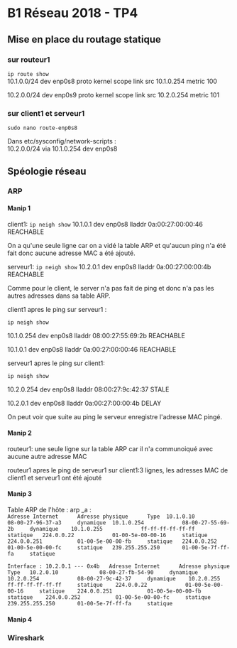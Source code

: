 # B1 Réseau 2018 - TP4

## Mise en place du routage statique

### sur routeur1

`ip route show`  
10.1.0.0/24 dev enp0s8 proto kernel scope link src 10.1.0.254 metric 100 

10.2.0.0/24 dev enp0s9 proto kernel scope link src 10.2.0.254 metric 101

### sur client1 et serveur1

`sudo nano route-enp0s8`

Dans etc/sysconfig/network-scripts :  
10.2.0.0/24 via 10.1.0.254 dev enp0s8
 
## Spéologie réseau
 
### ARP
 
#### Manip 1
 
client1: 
`ip neigh show`
10.1.0.1 dev enp0s8 lladdr 0a:00:27:00:00:46 REACHABLE 
 
On a qu'une seule ligne car on a vidé la table ARP et qu'aucun ping n'a été fait donc aucune adresse MAC a été ajouté.

serveur1: 
`ip neigh show`
10.2.0.1 dev enp0s8 lladdr 0a:00:27:00:00:4b REACHABLE
 
Comme pour le client, le server n'a pas fait de ping et donc n'a pas les autres adresses dans sa table ARP.

client1 apres le ping sur serveur1 : 
 
`ip neigh show`

10.1.0.254 dev enp0s8 lladdr 08:00:27:55:69:2b REACHABLE

10.1.0.1 dev enp0s8 lladdr 0a:00:27:00:00:46 REACHABLE

serveur1 apres le ping sur client1:
 
`ip neigh show` 

10.2.0.254 dev enp0s8 lladdr 08:00:27:9c:42:37 STALE

10.2.0.1 dev enp0s8 lladdr 0a:00:27:00:00:4b DELAY

On peut voir que suite au ping le serveur enregistre l'adresse MAC pingé. 

#### Manip 2

routeur1: une seule ligne sur la table ARP car il n'a communoiqué avec aucune autre adresse MAC

routeur1 apres le ping de serveur1 sur client1:3 lignes, les adresses MAC de client1 et serveur1 ont été ajouté

#### Manip 3

Table ARP de l'hôte : arp _a :  
`Adresse Internet      Adresse physique      Type 
 10.1.0.10             08-00-27-96-37-a3     dynamique 
 10.1.0.254            08-00-27-55-69-2b     dynamique   
 10.1.0.255            ff-ff-ff-ff-ff-ff     statique  
 224.0.0.22            01-00-5e-00-00-16     statique
 224.0.0.251           01-00-5e-00-00-fb     statique  
 224.0.0.252           01-00-5e-00-00-fc     statique  
 239.255.255.250       01-00-5e-7f-ff-fa     statique`
 
`Interface : 10.2.0.1 --- 0x4b  
  Adresse Internet      Adresse physique      Type  
  10.2.0.10             08-00-27-fb-54-90     dynamique   
  10.2.0.254            08-00-27-9c-42-37     dynamique   
  10.2.0.255            ff-ff-ff-ff-ff-ff     statique   
  224.0.0.22            01-00-5e-00-00-16     statique   
  224.0.0.251           01-00-5e-00-00-fb     statique   
  224.0.0.252           01-00-5e-00-00-fc     statique   
  239.255.255.250       01-00-5e-7f-ff-fa     statique`   
  
#### Manip 4

### Wireshark


